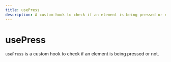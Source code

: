 ```yaml
---
title: usePress
description: A custom hook to check if an element is being pressed or not.
---
```


# usePress
`usePress` is a custom hook to check if an element is being pressed or not.